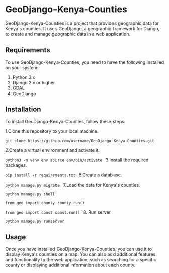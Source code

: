 # GeoDjango-Kenya-Counties
GeoDjango-Kenya-Counties is a project that provides geographic data for Kenya's counties. It uses GeoDjango, a geographic framework for Django, to create and manage geographic data in a web application.

## Requirements
To use GeoDjango-Kenya-Counties, you need to have the following installed on your system:

1. Python 3.x
2. Django 2.x or higher
3. GDAL
4. GeoDjango

## Installation

To install GeoDjango-Kenya-Counties, follow these steps:

1.Clone this repository to your local machine.

`git clone https://github.com/username/GeoDjango-Kenya-Counties.git`

2.Create a virtual environment and activate it.

`python3 -m venv env
source env/bin/activate
`
3.Install the required packages.

`pip install -r requirements.txt
`
5.Create a database.

`python manage.py migrate
`
7.Load the data for Kenya's counties.

`python manage.py shell`

<!-- for county -->

`from geo import county
county.run()
`
<!-- for constituency -->
`from geo import const
const.run()
`
8. Run server

`python manage.py runserver`
## Usage
Once you have installed GeoDjango-Kenya-Counties, you can use it to display Kenya's counties on a map. You can also add additional features and functionality to the web application, such as searching for a specific county or displaying additional information about each county.

